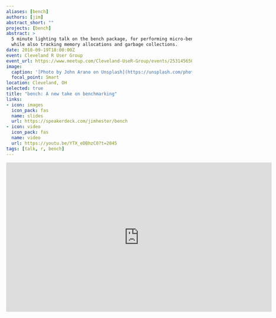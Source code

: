 ```yaml
---
aliases: [bench]
authors: [jim]
abstract_short: ""
projects: [bench]
abstract: >
  5 minute lighting talk on the bench package, for performing micro-benchmarks
  while also tracking memory allocations and garbage collections.
date: 2018-09-19T18:00:00Z
event: Cleveland R User Group
event_url: https://www.meetup.com/Cleveland-UseR-Group/events/253145650/
image:
  caption: '[Photo by John Arano on Unsplash](https://unsplash.com/photos/h4i9G-de7Po)'
  focal_point: Smart
location: Cleveland, OH
selected: true
title: "bench: A new take on benchmarking"
links:
- icon: images
  icon_pack: fas
  name: slides
  url: https://speakerdeck.com/jimhester/bench
- icon: video
  icon_pack: fas
  name: video
  url: https://youtu.be/YTX_eDBhzC0?t=2045
tags: [talk, r, bench]
---
```


<iframe width="720" height="405" src="https://www.youtube.com/embed/YTX_eDBhzC0?start=2045" frameborder="0" allow="accelerometer; autoplay; encrypted-media; gyroscope; picture-in-picture" allowfullscreen></iframe>

<script async class="speakerdeck-embed" data-id="70f794a655aa42b09cfce4780fab8871" data-ratio="1.77777777777778" src="//speakerdeck.com/assets/embed.js"></script>
